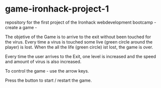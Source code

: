# game-ironhack-project-1

repository for the first project of the Ironhack webdevelopment bootcamp - create a game -

The objetive of the Game is to arrive to the exit without been touched for the virus. Every time a virus is touched some live (green circle around the player) is lost. When the all the life (green circle) ist lost, the game is over.

Every time the user arrives to the Exit, one level is increased and the speed and amount of virus is also increased.

To control the game - use the arrow keys.

Press the button to start / restart the game.
